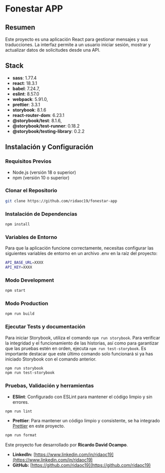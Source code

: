 # Fonestar APP

## Resumen

Este proyecto es una aplicación React para gestionar mensajes y sus traducciones. La interfaz permite a un usuario iniciar sesión, mostrar y actualizar datos de solicitudes desde una API.

## Stack

- **sass**: 1.77.4
- **react**: 18.3.1
- **babel**: 7.24.7,
- **eslint**: 8.57.0
- **webpack**: 5.91.0,
- **prettier**: 3.3.1
- **storybook**: 8.1.6
- **react-router-dom**: 6.23.1
- **@storybook/test**: 8.1.6,
- **@storybook/test-runner**: 0.18.2
- **@storybook/testing-library**: 0.2.2

## Instalación y Configuración

### Requisitos Previos

- Node.js (versión 18 o superior)
- npm (versión 10 o superior)

### Clonar el Repositorio

```bash
git clone https://github.com/ridaoc19/fonestar-app
```

### Instalación de Dependencias

```bash
npm install
```

### Variables de Entorno

Para que la aplicación funcione correctamente, necesitas configurar las siguientes variables de entorno en un archivo .env en la raíz del proyecto:

```bash
API_BASE_URL=XXXX
API_KEY=XXXX
```

### Modo Development

```bash
npm start
```

### Modo Production

```bash
npm run build
```

### Ejecutar Tests y documentación

Para iniciar Storybook, utiliza el comando `npm run storybook`. Para verificar la integridad y el funcionamiento de las historias, así como para garantizar que las pruebas estén en orden, ejecuta `npm run test-storybook`. Es importante destacar que este último comando solo funcionará si ya has iniciado Storybook con el comando anterior.

```bash
npm run storybook
npm run test-storybook
```

### Pruebas, Validación y herramientas

- **ESlint**: Configurado con ESLint para mantener el código limpio y sin errores.

```bash
npm run lint
```

- **Prettier**: Para mantener un código limpio y consistente, se ha integrado [Prettier](https://prettier.io/) en este proyecto.

```bash
npm run format
```

Este proyecto fue desarrollado por **Ricardo David Ocampo**.

- **LinkedIn:** [https://www.linkedin.com/in/ridaoc19](https://www.linkedin.com/in/ridaoc19)
- **GitHub:** [https://github.com/ridaoc19](https://github.com/ridaoc19)

